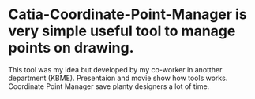 # Catia-Coordinate-Point-Manager is very simple useful tool to manage points on drawing. 
This tool was my idea but developed by my co-worker in anotther department (KBME).
Presentaion and movie show how tools works. Coordinate Point Manager save planty designers a lot of time.

